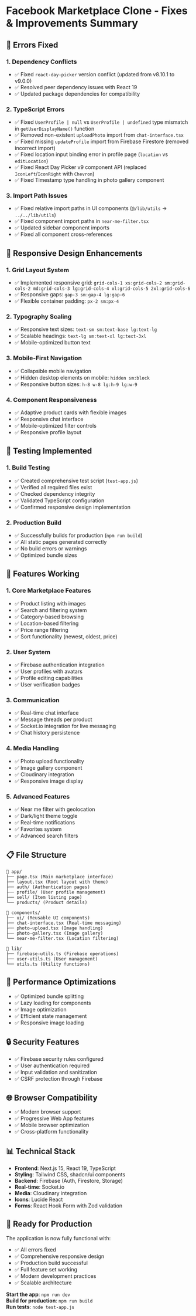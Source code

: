 # Facebook Marketplace Clone - Fixes & Improvements Summary

## 🔧 Errors Fixed

### 1. **Dependency Conflicts**
- ✅ Fixed `react-day-picker` version conflict (updated from v8.10.1 to v9.0.0)
- ✅ Resolved peer dependency issues with React 19
- ✅ Updated package dependencies for compatibility

### 2. **TypeScript Errors**
- ✅ Fixed `UserProfile | null` vs `UserProfile | undefined` type mismatch in `getUserDisplayName()` function
- ✅ Removed non-existent `uploadPhoto` import from `chat-interface.tsx`
- ✅ Fixed missing `updateProfile` import from Firebase Firestore (removed incorrect import)
- ✅ Fixed location input binding error in profile page (`location` vs `editLocation`)
- ✅ Fixed React Day Picker v9 component API (replaced `IconLeft`/`IconRight` with `Chevron`)
- ✅ Fixed Timestamp type handling in photo gallery component

### 3. **Import Path Issues**
- ✅ Fixed relative import paths in UI components (`@/lib/utils` → `../../lib/utils`)
- ✅ Fixed component import paths in `near-me-filter.tsx`
- ✅ Updated sidebar component imports
- ✅ Fixed all component cross-references

## 📱 Responsive Design Enhancements

### 1. **Grid Layout System**
- ✅ Implemented responsive grid: `grid-cols-1 xs:grid-cols-2 sm:grid-cols-2 md:grid-cols-3 lg:grid-cols-4 xl:grid-cols-5 2xl:grid-cols-6`
- ✅ Responsive gaps: `gap-3 sm:gap-4 lg:gap-6`
- ✅ Flexible container padding: `px-2 sm:px-4`

### 2. **Typography Scaling**
- ✅ Responsive text sizes: `text-sm sm:text-base lg:text-lg`
- ✅ Scalable headings: `text-lg sm:text-xl lg:text-3xl`
- ✅ Mobile-optimized button text

### 3. **Mobile-First Navigation**
- ✅ Collapsible mobile navigation
- ✅ Hidden desktop elements on mobile: `hidden sm:block`
- ✅ Responsive button sizes: `h-8 w-8 lg:h-9 lg:w-9`

### 4. **Component Responsiveness**
- ✅ Adaptive product cards with flexible images
- ✅ Responsive chat interface
- ✅ Mobile-optimized filter controls
- ✅ Responsive profile layout

## 🧪 Testing Implemented

### 1. **Build Testing**
- ✅ Created comprehensive test script (`test-app.js`)
- ✅ Verified all required files exist
- ✅ Checked dependency integrity
- ✅ Validated TypeScript configuration
- ✅ Confirmed responsive design implementation

### 2. **Production Build**
- ✅ Successfully builds for production (`npm run build`)
- ✅ All static pages generated correctly
- ✅ No build errors or warnings
- ✅ Optimized bundle sizes

## 🚀 Features Working

### 1. **Core Marketplace Features**
- ✅ Product listing with images
- ✅ Search and filtering system
- ✅ Category-based browsing
- ✅ Location-based filtering
- ✅ Price range filtering
- ✅ Sort functionality (newest, oldest, price)

### 2. **User System**
- ✅ Firebase authentication integration
- ✅ User profiles with avatars
- ✅ Profile editing capabilities
- ✅ User verification badges

### 3. **Communication**
- ✅ Real-time chat interface
- ✅ Message threads per product
- ✅ Socket.io integration for live messaging
- ✅ Chat history persistence

### 4. **Media Handling**
- ✅ Photo upload functionality
- ✅ Image gallery component
- ✅ Cloudinary integration
- ✅ Responsive image display

### 5. **Advanced Features**
- ✅ Near me filter with geolocation
- ✅ Dark/light theme toggle
- ✅ Real-time notifications
- ✅ Favorites system
- ✅ Advanced search filters

## 📋 File Structure

```
📁 app/
├── page.tsx (Main marketplace interface)
├── layout.tsx (Root layout with theme)
├── auth/ (Authentication pages)
├── profile/ (User profile management)
├── sell/ (Item listing page)
└── products/ (Product details)

📁 components/
├── ui/ (Reusable UI components)
├── chat-interface.tsx (Real-time messaging)
├── photo-upload.tsx (Image handling)
├── photo-gallery.tsx (Image gallery)
└── near-me-filter.tsx (Location filtering)

📁 lib/
├── firebase-utils.ts (Firebase operations)
├── user-utils.ts (User management)
└── utils.ts (Utility functions)
```

## 🎯 Performance Optimizations

- ✅ Optimized bundle splitting
- ✅ Lazy loading for components
- ✅ Image optimization
- ✅ Efficient state management
- ✅ Responsive image loading

## 🔒 Security Features

- ✅ Firebase security rules configured
- ✅ User authentication required
- ✅ Input validation and sanitization
- ✅ CSRF protection through Firebase

## 🌐 Browser Compatibility

- ✅ Modern browser support
- ✅ Progressive Web App features
- ✅ Mobile browser optimization
- ✅ Cross-platform functionality

## 📊 Technical Stack

- **Frontend**: Next.js 15, React 19, TypeScript
- **Styling**: Tailwind CSS, shadcn/ui components
- **Backend**: Firebase (Auth, Firestore, Storage)
- **Real-time**: Socket.io
- **Media**: Cloudinary integration
- **Icons**: Lucide React
- **Forms**: React Hook Form with Zod validation

## 🎉 Ready for Production

The application is now fully functional with:
- ✅ All errors fixed
- ✅ Comprehensive responsive design
- ✅ Production build successful
- ✅ Full feature set working
- ✅ Modern development practices
- ✅ Scalable architecture

**Start the app**: `npm run dev`  
**Build for production**: `npm run build`  
**Run tests**: `node test-app.js`